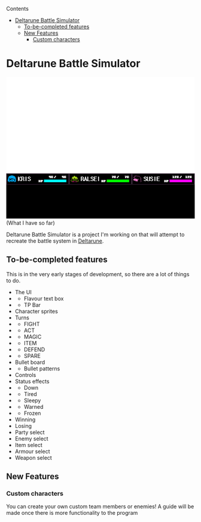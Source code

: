 Contents
- [Deltarune Battle Simulator](#deltarune-battle-simulator)
  - [To-be-completed features](#to-be-completed-features)
  - [New Features](#new-features)
    - [Custom characters](#custom-characters)

# Deltarune Battle Simulator

![Most recent preview of the battle simulator](assets/images/preview.png) (What I have so far)

Deltarune Battle Simulator is a project I'm working on that will attempt to recreate the battle system in [Deltarune](https://deltarune.com).

## To-be-completed features
This is in the very early stages of development, so there are a lot of things to do.
- The UI
- - Flavour text box
- - TP Bar
- Character sprites
- Turns
- - FIGHT
- - ACT
- - MAGIC
- - ITEM
- - DEFEND
- - SPARE
- Bullet board
- - Bullet patterns
- Controls
- Status effects
- - Down
- - Tired
- - Sleepy
- - Warned
- - Frozen
- Winning
- Losing
- Party select
- Enemy select
- Item select
- Armour select
- Weapon select


## New Features
### Custom characters
You can create your own custom team members or enemies!
A guide will be made once there is more functionality to the program